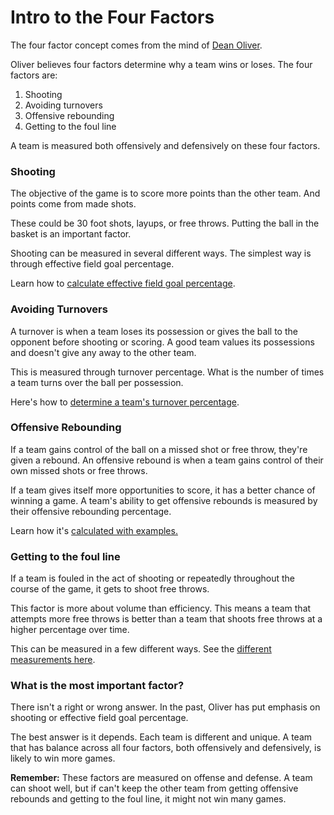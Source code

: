 # Intro to the Four Factors

The four factor concept comes from the mind of [Dean Oliver](http://www.rawbw.com/~deano/articles/20040601_roboscout.htm).

Oliver believes four factors determine why a team wins or loses. The four factors are:

1. Shooting
2. Avoiding turnovers
3. Offensive rebounding
4. Getting to the foul line

A team is measured both offensively and defensively on these four factors.

### Shooting

The objective of the game is to score more points than the other team. And points come from made shots.

These could be 30 foot shots, layups, or free throws. Putting the ball in the basket is an important factor.

Shooting can be measured in several different ways. The simplest way is through effective field goal percentage.

Learn how to [calculate effective field goal percentage](efg.md).

### Avoiding Turnovers

A turnover is when a team loses its possession or gives the ball to the opponent before shooting or scoring. A good team values its possessions and doesn't give any away to the other team.

This is measured through turnover percentage. What is the number of times a team turns over the ball per possession.

Here's how to [determine a team's turnover percentage](avoiding-turnovers.md).

### Offensive Rebounding

If a team gains control of the ball on a missed shot or free throw, they're given a rebound. An offensive rebound is when a team gains control of their own missed shots or free throws.

If a team gives itself more opportunities to score, it has a better chance of winning a game. A team's ability to get offensive rebounds is measured by their offensive rebounding percentage.

Learn how it's [calculated with examples.](offensive-rebounding.md)

### Getting to the foul line

If a team is fouled in the act of shooting or repeatedly throughout the course of the game, it gets to shoot free throws.

This factor is more about volume than efficiency. This means a team that attempts more free throws is better than a team that shoots free throws at a higher percentage over time.

This can be measured in a few different ways. See the [different measurements here](getting-to-the-foul-line.md).

### What is the most important factor?

There isn't a right or wrong answer. In the past, Oliver has put emphasis on shooting or effective field goal percentage.

The best answer is it depends. Each team is different and unique. A team that has balance across all four factors, both offensively and defensively, is likely to win more games.

**Remember:** These factors are measured on offense and defense. A team can shoot well, but if can't keep the other team from getting offensive rebounds and getting to the foul line, it might not win many games.

